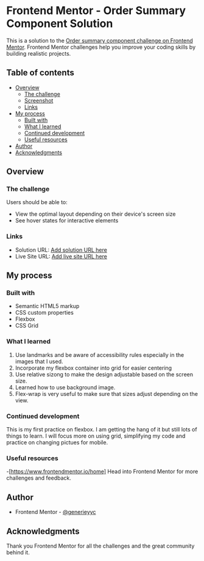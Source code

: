 # Frontend Mentor - Order Summary Component Solution

This is a solution to the [Order summary component challenge on Frontend Mentor](https://www.frontendmentor.io/challenges/nft-preview-card-component-SbdUL_w0U). Frontend Mentor challenges help you improve your coding skills by building realistic projects. 

## Table of contents

- [Overview](#overview)
  - [The challenge](#the-challenge)
  - [Screenshot](#screenshot)
  - [Links](#links)
- [My process](#my-process)
  - [Built with](#built-with)
  - [What I learned](#what-i-learned)
  - [Continued development](#continued-development)
  - [Useful resources](#useful-resources)
- [Author](#author)
- [Acknowledgments](#acknowledgments)



## Overview

### The challenge

Users should be able to:

- View the optimal layout depending on their device's screen size
- See hover states for interactive elements


### Links

- Solution URL: [Add solution URL here](https://github.com/generieyyc/Frontend-Mentor-Order-Summary-Component.git)
- Live Site URL: [Add live site URL here](https://generieyyc.github.io/Frontend-Mentor-Order-Summary-Component/)

## My process

### Built with

- Semantic HTML5 markup
- CSS custom properties
- Flexbox
- CSS Grid



### What I learned

1. Use landmarks and be aware of accessibility rules especially in the images that I used. 
2. Incorporate my flexbox container into grid for easier centering
3. Use relative sizong to make the design adjustable based on the screen size. 
4. Learned how to use background image.
5. Flex-wrap is very useful to make sure that sizes adjust depending on the view.


### Continued development

This is my first practice on flexbox. I am getting the hang of it but still lots of things to learn. I will focus more on using grid, simplifying my code and practice on changing pictues for mobile. 



### Useful resources

-[https://www.frontendmentor.io/home] Head into Frontend Mentor for more challenges and feedback. 



## Author


- Frontend Mentor - [@generieyyc](https://www.frontendmentor.io/profile/yourusernamegenerieyyc)


## Acknowledgments

Thank you Frontend Mentor for all the challenges and the great community behind it.


